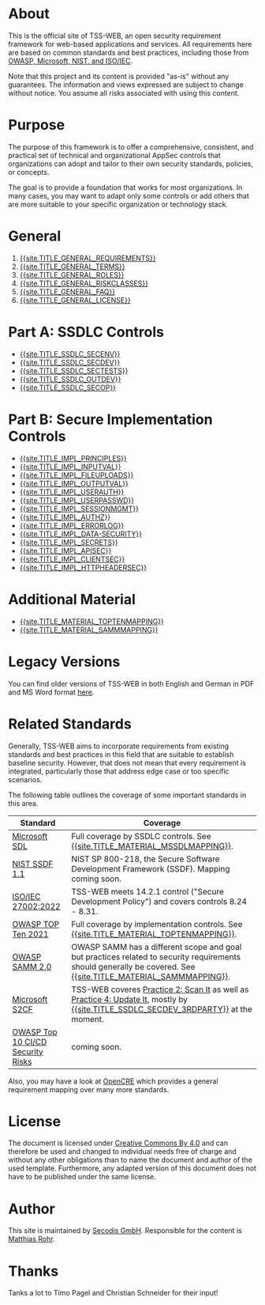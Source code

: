 # About

This is the official site of TSS-WEB, an open security requirement framework for web-based applications and services. All requirements here are based on common standards and best practices, including those from [OWASP, Microsoft, NIST, and ISO/IEC](#related-standards).

Note that this project and its content is provided "as-is" without any guarantees. The information and views expressed are subject to change without notice. You assume all risks associated with using this content.

# Purpose

The purpose of this framework is to offer a comprehensive, consistent, and practical set of technical and organizational AppSec controls that organizations can adopt and tailor to their own security standards, policies, or concepts.

The goal is to provide a foundation that works for most organizations. In many cases, you may want to adapt only some controls or add others that are more suitable to your specific organization or technology stack.

# General
1. [{{site.TITLE_GENERAL_REQUIREMENTS}}]({{site.URL_GENERAL_REQUIREMENTS}})
2. [{{site.TITLE_GENERAL_TERMS}}]({{site.URL_GENERAL_TERMS}})
3. [{{site.TITLE_GENERAL_ROLES}}]({{site.URL_GENERAL_ROLES}})
4. [{{site.TITLE_GENERAL_RISKCLASSES}}]({{site.URL_GENERAL_RISKCLASSES}})
5. [{{site.TITLE_GENERAL_FAQ}}]({{site.URL_GENERAL_FAQ}})
6. [{{site.TITLE_GENERAL_LICENSE}}]({{site.URL_GENERAL_LICENSE}})

# Part A: SSDLC Controls
* [{{site.TITLE_SSDLC_SECENV}}]({{site.URL_SSDLC_SECENV}})
* [{{site.TITLE_SSDLC_SECDEV}}]({{site.URL_SSDLC_SECDEV}})
* [{{site.TITLE_SSDLC_SECTESTS}}]({{site.URL_SSDLC_SECTESTS}})
* [{{site.TITLE_SSDLC_OUTDEV}}]({{site.URL_SSDLC_OUTDEV}})
* [{{site.TITLE_SSDLC_SECOP}}]({{site.URL_SSDLC_SECOP}})

# Part B: Secure Implementation Controls
* [{{site.TITLE_IMPL_PRINCIPLES}}]({{site.URL_IMPL_PRINCIPLES}})
* [{{site.TITLE_IMPL_INPUTVAL}}]({{site.URL_IMPL_INPUTVAL}})
* [{{site.TITLE_IMPL_FILEUPLOADS}}]({{site.URL_IMPL_FILEUPLOADS}})
* [{{site.TITLE_IMPL_OUTPUTVAL}}]({{site.URL_IMPL_OUTPUTVAL}})
* [{{site.TITLE_IMPL_USERAUTH}}]({{site.URL_IMPL_USERAUTH}})
* [{{site.TITLE_IMPL_USERPASSWD}}]({{site.URL_IMPL_USERPASSWD}})
* [{{site.TITLE_IMPL_SESSIONMGMT}}]({{site.URL_IMPL_SESSIONMGMT}})
* [{{site.TITLE_IMPL_AUTHZ}}]({{site.URL_IMPL_AUTHZ}})
* [{{site.TITLE_IMPL_ERRORLOG}}]({{site.URL_IMPL_ERRORLOG}})
* [{{site.TITLE_IMPL_DATA-SECURITY}}]({{site.URL_IMPL_DATA-SECURITY}})
* [{{site.TITLE_IMPL_SECRETS}}]({{site.URL_IMPL_SECRETS}})
* [{{site.TITLE_IMPL_APISEC}}]({{site.URL_IMPL_APISEC}})
* [{{site.TITLE_IMPL_CLIENTSEC}}]({{site.URL_IMPL_CLIENTSEC}})
* [{{site.TITLE_IMPL_HTTPHEADERSEC}}]({{site.URL_IMPL_HTTPHEADERSEC}})

# Additional Material
* [{{site.TITLE_MATERIAL_TOPTENMAPPING}}]({{site.URL_MATERIAL_TOPTENMAPPING}})
* [{{site.TITLE_MATERIAL_SAMMMAPPING}}]({{site.URL_MATERIAL_SAMMMAPPING}})
  
# Legacy Versions

You can find older versions of TSS-WEB in both English and German in PDF and MS Word format [here](https://secodis.atlassian.net/wiki/spaces/TSSWEB).

# Related Standards

Generally, TSS-WEB aims to incorporate requirements from existing standards and best practices in this field that are suitable to establish baseline security. However, that does not mean that every requirement is integrated, particularly those that address edge case or too specific scenarios.

The following table outlines the coverage of some important standards in this area.

| Standard  | Coverage |
| ------------- | ------------- |
| [Microsoft SDL](https://www.microsoft.com/en-us/securityengineering/sdl) | Full coverage by SSDLC controls. See [{{site.TITLE_MATERIAL_MSSDLMAPPING}}]({{site.URL_MATERIAL_MSSDLMAPPING}}). |
| [NIST SSDF 1.1](https://csrc.nist.gov/Projects/ssdf)  | NIST SP 800-218, the Secure Software Development Framework (SSDF). Mapping coming soon. |
| [ISO/IEC 27002:2022](https://www.iso.org/standard/27001)  | TSS-WEB meets 14.2.1 control ("Secure Development Policy") and covers controls 8.24 - 8.31. |
| [OWASP TOP Ten 2021](https://owasp.org/www-project-top-ten/) | Full coverage by implementation controls. See [{{site.TITLE_MATERIAL_TOPTENMAPPING}}]({{site.URL_MATERIAL_TOPTENMAPPING}}). |
| [OWASP SAMM 2.0](https://owaspsamm.org/model/) | OWASP SAMM has a different scope and goal but practices related to security requirements should generally be covered. See [{{site.TITLE_MATERIAL_SAMMMAPPING}}]({{site.URL_MATERIAL_SAMMMAPPING}}). |
| [Microsoft S2CF](https://www.microsoft.com/en-us/securityengineering/sdl/s2c2f) | TSS-WEB coveres [Practice 2: Scan It](https://github.com/ossf/s2c2f/blob/main/specification/framework.md#practice-2-scan-it) as well as [Practice 4: Update It](https://github.com/ossf/s2c2f/blob/main/specification/framework.md#practice-4-update-it), mostly by [{{site.TITLE_SSDLC_SECDEV_3RDPARTY}}]({{site.URL_SSDLC_SECDEV_3RDPARTY}}) at the moment. |
| [OWASP Top 10 CI/CD Security Risks](https://owasp.org/www-project-top-10-ci-cd-security-risks/) | coming soon. |

Also, you may have a look at [OpenCRE](https://www.opencre.org/) which provides a general requirement mapping over many more standards.

# License
The document is licensed under [Creative Commons By 4.0](https://creativecommons.org/licenses/by/4.0/deed.en) and can therefore be used and changed to individual needs free of charge and without any other obligations than to name the document and author of the used template. Furthermore, any adapted version of this document does not have to be published under the same license.

# Author
This site is maintained by [Secodis GmbH](https://www.secodis.com). Responsible for the content is [Matthias Rohr](https://www.linkedin.com/in/matthias-rohr/).
# Thanks
Tanks a lot to Timo Pagel and Christian Schneider for their input!
